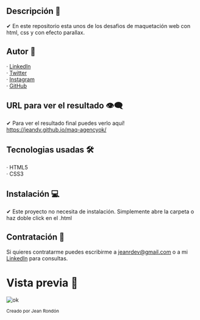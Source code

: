 ## Descripción 💬

✔ En este repositorio esta unos de los desafios de maquetación web con html, css y con efecto parallax.

## Autor 🤠

· [LinkedIn](https://www.linkedin.com/in/jeandv/) <br>
· [Twitter](https://www.twitter.com/r4yb4/) <br>
· [Instagram](https://www.instagram.com/jnxrn/) <br>
· [GitHub](https://github.com/jeandv/) 

## URL para ver el resultado 👁‍🗨

✔ Para ver el resultado final puedes verlo aquí! https://jeandv.github.io/maq-agencyok/

## Tecnologias usadas 🛠️

· HTML5 <br>
· CSS3 <br>

## Instalación 💻

✔ Este proyecto no necesita de instalación. Simplemente abre la carpeta o haz doble click en el .html

## Contratación 📧

Si quieres contratarme puedes escribirme a jeanrdev@gmail.com o a mi [LinkedIn](https://www.linkedin.com/in/jeandv/) para consultas.

# Vista previa 🔎

![ok](https://user-images.githubusercontent.com/90219458/168398405-08709dab-5791-47a8-80ab-e2f546b4ef39.PNG)

<small>Creado por Jean Rondón</small>
